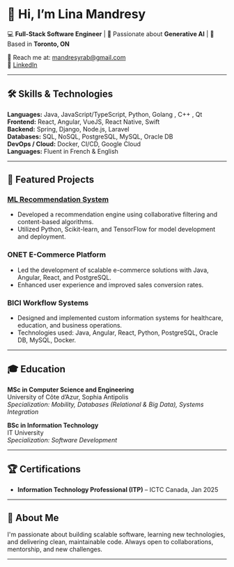 # 👋 Hi, I’m Lina Mandresy

💻 **Full-Stack Software Engineer** | 🌱 Passionate about **Generative AI** | 📍 Based in **Toronto, ON**

📧 Reach me at: [mandresyrab@gmail.com](mailto:mandresyrab@gmail.com)  
🔗 [LinkedIn](https://www.linkedin.com/in/lina-mandresy/)

---

## 🛠️ Skills & Technologies

**Languages:** Java, JavaScript/TypeScript, Python, Golang  , C++ , Qt
**Frontend:** React, Angular, VueJS, React Native, Swift  
**Backend:** Spring, Django, Node.js, Laravel  
**Databases:** SQL, NoSQL, PostgreSQL, MySQL, Oracle DB  
**DevOps / Cloud:** Docker, CI/CD, Google Cloud  
**Languages:** Fluent in French & English

---

## 🚀 Featured Projects

### [ML Recommendation System](https://gitlab.com/mandresyrab/ml-recommendation-system)
- Developed a recommendation engine using collaborative filtering and content-based algorithms.
- Utilized Python, Scikit-learn, and TensorFlow for model development and deployment.

### ONET E-Commerce Platform
- Led the development of scalable e-commerce solutions with Java, Angular, React, and PostgreSQL.
- Enhanced user experience and improved sales conversion rates.

### BICI Workflow Systems
- Designed and implemented custom information systems for healthcare, education, and business operations.
- Technologies used: Java, Angular, React, Python, PostgreSQL, Oracle DB, MySQL, Docker.

---

## 🎓 Education

**MSc in Computer Science and Engineering**  
University of Côte d’Azur, Sophia Antipolis  
*Specialization: Mobility, Databases (Relational & Big Data), Systems Integration*

**BSc in Information Technology**  
IT University  
*Specialization: Software Development*

---

## 🏆 Certifications

- **Information Technology Professional (ITP)** – ICTC Canada, Jan 2025

---

## 💬 About Me

I'm passionate about building scalable software, learning new technologies, and delivering clean, maintainable code. Always open to collaborations, mentorship, and new challenges.

---

